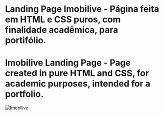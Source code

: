 # Landing Page Imobilive - Página feita em HTML e CSS puros, com finalidade acadêmica, para portifólio.
# Imobilive Landing Page - Page created in pure HTML and CSS, for academic purposes, intended for a portfolio.

![Imobilive](https://github.com/gustavohn2017/landing_page_vercel/assets/45496473/ac68de40-b21c-47d1-9902-2804c92662de)
